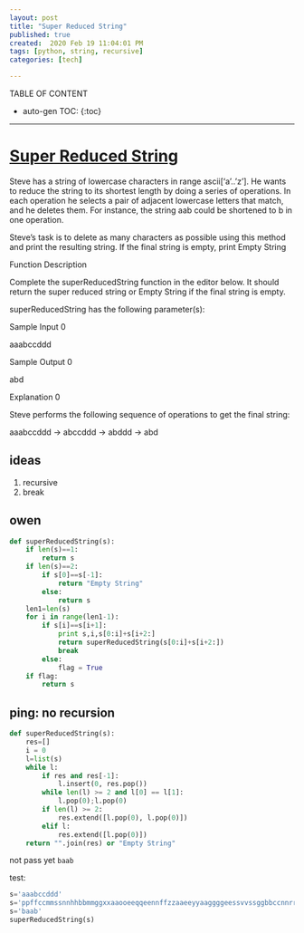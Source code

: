 ```yaml
---
layout: post
title: "Super Reduced String"
published: true
created:  2020 Feb 19 11:04:01 PM
tags: [python, string, recursive]
categories: [tech]

---
```


TABLE OF CONTENT

* auto-gen TOC:
{:toc}

- - -

# [Super Reduced String](https://www.hackerrank.com/challenges/reduced-string/problem)

Steve has a string of lowercase characters in range ascii[‘a’..’z’]. He wants
to reduce the string to its shortest length by doing a series of operations. In
each operation he selects a pair of adjacent lowercase letters that match, and
he deletes them. For instance, the string aab could be shortened to b in one
operation.

Steve’s task is to delete as many characters as possible using this method and
print the resulting string. If the final string is empty, print Empty String

Function Description

Complete the superReducedString function in the editor below. It should return
the super reduced string or Empty String if the final string is empty.

superReducedString has the following parameter(s):

Sample Input 0

aaabccddd

Sample Output 0

abd

Explanation 0

Steve performs the following sequence of operations to get the final string:

aaabccddd → abccddd → abddd → abd


## ideas

1. recursive
2. break

## owen

```python
def superReducedString(s):
    if len(s)==1:
        return s
    if len(s)==2:
        if s[0]==s[-1]:
            return "Empty String"
        else:
            return s
    len1=len(s)
    for i in range(len1-1):
        if s[i]==s[i+1]:
            print s,i,s[0:i]+s[i+2:]
            return superReducedString(s[0:i]+s[i+2:])
            break
        else:
            flag = True
    if flag:
        return s

```


## ping: no recursion

```python
def superReducedString(s):
    res=[]
    i = 0
    l=list(s)
    while l:
        if res and res[-1]: 
            l.insert(0, res.pop())
        while len(l) >= 2 and l[0] == l[1]:
            l.pop(0);l.pop(0)
        if len(l) >= 2:
            res.extend([l.pop(0), l.pop(0)])
        elif l:
            res.extend([l.pop(0)])
    return "".join(res) or "Empty String"

```

not pass yet `baab`

test:

```python
s='aaabccddd'
s='ppffccmmssnnhhbbmmggxxaaooeeqqeennffzzaaeeyyaaggggeessvvssggbbccnnrrjjxxuuzzbbjjrruuaaccaaoommkkkkxx'
s='baab'
superReducedString(s)

```



